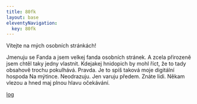 ```yaml
---
title: 80fk
layout: base
eleventyNavigation:
  key: 80fk
---
```

Vítejte na mých osobních stránkách! 

Jmenuju se Fanda a jsem velkej fanda osobních stránek. A zcela přirozeně jsem chtěl taky jedny vlastnit. Kdejakej hnidopich by mohl říct, že to tady obsahově trochu pokulhává. Pravda. Je to spíš taková moje digitální hospoda Na mýtince. Neodrazuju. Jen varuju předem. Znáte lidi. Někam vlezou a hned maj plnou hlavu očekávání.

<a href="/log">log</a> 


